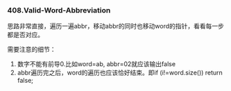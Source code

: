 ### 408.Valid-Word-Abbreviation

思路非常直接，遍历一遍abbr，移动abbr的同时也移动word的指针，看看每一步都是否对应。

需要注意的细节：
1. 数字不能有前导0.比如word=ab, abbr=02就应该输出false
2. abbr遍历完之后，word的遍历也应该恰好结束。即if (i!=word.size()) return false;
